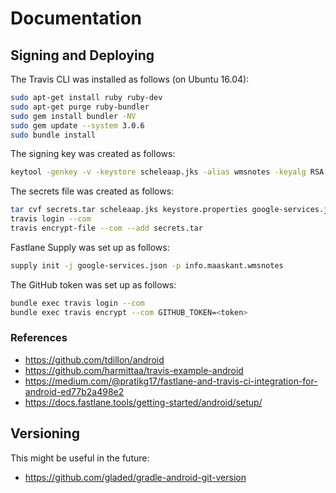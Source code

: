 # Documentation

## Signing and Deploying

The Travis CLI was installed as follows (on Ubuntu 16.04):
```sh
sudo apt-get install ruby ruby-dev
sudo apt-get purge ruby-bundler
sudo gem install bundler -NV
sudo gem update --system 3.0.6
sudo bundle install
```

The signing key was created as follows:
```sh
keytool -genkey -v -keystore scheleaap.jks -alias wmsnotes -keyalg RSA -keysize 2048 -validity 10000
```

The secrets file was created as follows:
```sh
tar cvf secrets.tar scheleaap.jks keystore.properties google-services.json
travis login --com
travis encrypt-file --com --add secrets.tar
```

Fastlane Supply was set up as follows:
```sh
supply init -j google-services.json -p info.maaskant.wmsnotes
```

The GitHub token was set up as follows:
```sh
bundle exec travis login --com
bundle exec travis encrypt --com GITHUB_TOKEN=<token>
```

### References

* https://github.com/tdillon/android
* https://github.com/harmittaa/travis-example-android
* https://medium.com/@pratikg17/fastlane-and-travis-ci-integration-for-android-ed77b2a498e2
* https://docs.fastlane.tools/getting-started/android/setup/


## Versioning

This might be useful in the future:

* https://github.com/gladed/gradle-android-git-version
